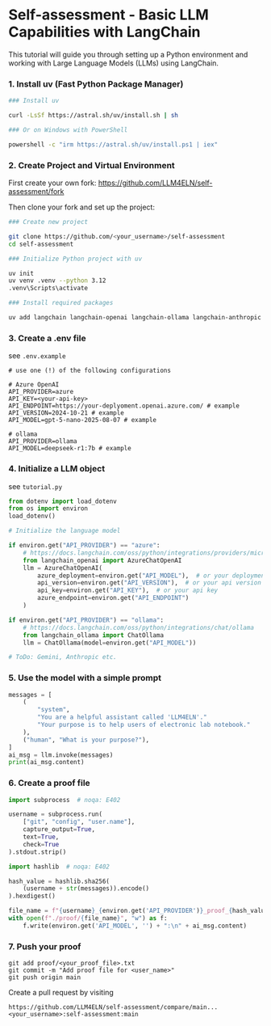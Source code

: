 # Self-assessment - Basic LLM Capabilities with LangChain

This tutorial will guide you through setting up a Python environment and working with Large Language Models (LLMs) using LangChain.


### 1. Install uv (Fast Python Package Manager)

```bash
### Install uv

curl -LsSf https://astral.sh/uv/install.sh | sh

### Or on Windows with PowerShell

powershell -c "irm https://astral.sh/uv/install.ps1 | iex"
```

### 2. Create Project and Virtual Environment

First create your own fork: https://github.com/LLM4ELN/self-assessment/fork

Then clone your fork and set up the project:

```bash
### Create new project

git clone https://github.com/<your_username>/self-assessment
cd self-assessment

### Initialize Python project with uv

uv init
uv venv .venv --python 3.12
.venv\Scripts\activate

### Install required packages

uv add langchain langchain-openai langchain-ollama langchain-anthropic langchain-google-genai langchain-ollama python-dotenv
```

### 3. Create a .env file

see `.env.example`

```env
# use one (!) of the following configurations

# Azure OpenAI
API_PROVIDER=azure
API_KEY=<your-api-key>
API_ENDPOINT=https://your-deplyoment.openai.azure.com/ # example
API_VERSION=2024-10-21 # example
API_MODEL=gpt-5-nano-2025-08-07 # example

# ollama
API_PROVIDER=ollama
API_MODEL=deepseek-r1:7b # example
```

### 4. Initialize a LLM object

see `tutorial.py`

```python
from dotenv import load_dotenv
from os import environ
load_dotenv()

# Initialize the language model

if environ.get("API_PROVIDER") == "azure":
    # https://docs.langchain.com/oss/python/integrations/providers/microsoft
    from langchain_openai import AzureChatOpenAI
    llm = AzureChatOpenAI(
        azure_deployment=environ.get("API_MODEL"),  # or your deployment
        api_version=environ.get("API_VERSION"),  # or your api version
        api_key=environ.get("API_KEY"),  # or your api key
        azure_endpoint=environ.get("API_ENDPOINT")
    )

if environ.get("API_PROVIDER") == "ollama":
    # https://docs.langchain.com/oss/python/integrations/chat/ollama
    from langchain_ollama import ChatOllama
    llm = ChatOllama(model=environ.get("API_MODEL"))

# ToDo: Gemini, Anthropic etc.
```

### 5. Use the model with a simple prompt

```python
messages = [
    (
        "system",
        "You are a helpful assistant called 'LLM4ELN'."
        "Your purpose is to help users of electronic lab notebook."
    ),
    ("human", "What is your purpose?"),
]
ai_msg = llm.invoke(messages)
print(ai_msg.content)
```

### 6. Create a proof file

```py
import subprocess  # noqa: E402

username = subprocess.run(
    ["git", "config", "user.name"],
    capture_output=True,
    text=True,
    check=True
).stdout.strip()

import hashlib  # noqa: E402

hash_value = hashlib.sha256(
    (username + str(messages)).encode()
).hexdigest()

file_name = f"{username}_{environ.get('API_PROVIDER')}_proof_{hash_value}.txt"
with open(f"./proof/{file_name}", "w") as f:
    f.write(environ.get('API_MODEL', '') + ":\n" + ai_msg.content)
```

### 7. Push your proof

```
git add proof/<your_proof_file>.txt
git commit -m "Add proof file for <user_name>"
git push origin main
```

Create a pull request by visiting 
```
https://github.com/LLM4ELN/self-assessment/compare/main...<your_username>:self-assessment:main
```